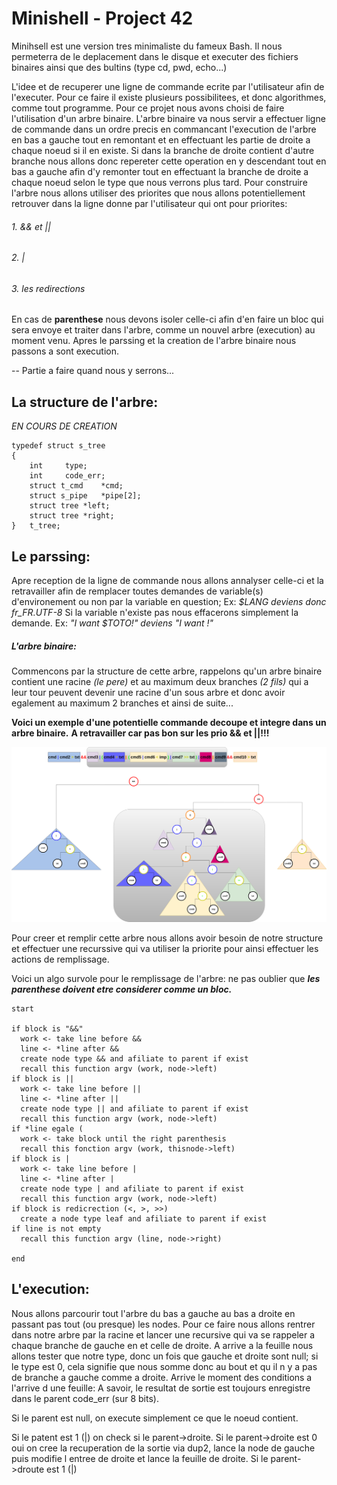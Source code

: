 # Minishell - Project 42

Minihsell est une version tres minimaliste du fameux Bash. Il nous permeterra de le deplacement dans le disque et executer des fichiers binaires ainsi que des bultins (type cd, pwd, echo...)

L'idee et de recuperer une ligne de commande ecrite par l'utilisateur afin de l'executer.
Pour ce faire il existe plusieurs possibilitees, et donc algorithmes, comme tout programme.
Pour ce projet nous avons choisi de faire l'utilisation d'un arbre binaire.
L'arbre binaire va nous servir a effectuer ligne de commande dans un ordre precis en commancant l'execution de l'arbre en bas a gauche tout en remontant et en effectuant les partie de droite a chaque noeud si il en existe. Si dans la branche de droite contient d'autre branche nous allons donc repereter cette operation en y descendant tout en bas a gauche afin d'y remonter tout en effectuant la branche de droite a chaque noeud selon le type que nous verrons plus tard.
Pour construire l'arbre nous allons utiliser des priorites que nous allons potentiellement retrouver dans la ligne donne par l'utilisateur qui ont pour priorites:
###### 1. && et ||
###### 2. |
###### 3. les redirections

En cas de __parenthese__ nous devons isoler celle-ci afin d'en faire un bloc qui sera envoye et traiter dans l'arbre, comme un nouvel arbre (execution) au moment venu.
Apres le parssing et la creation de l'arbre binaire nous passons a sont execution.

-- Partie a faire quand nous y serrons...

## La structure de l'arbre:

*EN COURS DE CREATION*

```
typedef struct s_tree
{
	int		type;
	int		code_err;
	struct t_cmd	*cmd;
	struct s_pipe	*pipe[2];
	struct tree	*left;
	struct tree	*right;
}	t_tree;
```

## Le parssing:
Apre reception de la ligne de commande nous allons annalyser celle-ci et la retravailler afin de remplacer toutes demandes de variable(s) d'environement ou non par la variable en question;
Ex: *$LANG deviens donc fr_FR.UTF-8*
Si la variable n'existe pas nous effacerons simplement la demande.
Ex: *"I want $TOTO!" deviens "I want !"*

##### L'arbre binaire:
Commencons par la structure de cette arbre, rappelons qu'un arbre binaire contient une racine *(le pere)* et au maximum deux branches *(2 fils)* qui a leur tour peuvent devenir une racine d'un sous arbre et donc avoir egalement au maximum 2 branches et ainsi de suite...

__Voici un exemple d'une potentielle commande decoupe et integre dans un arbre binaire.__
__A retravailler car pas bon sur les prio && et ||!!!__

![Binary tree](img/bt.png?raw=true "Title")

Pour creer et remplir cette arbre nous allons avoir besoin de notre structure et effectuer une recurssive qui va utiliser la priorite pour ainsi effectuer les actions de remplissage.

Voici un algo survole pour le remplissage de l'arbre:
ne pas oublier que ***les parenthese doivent etre considerer comme un bloc.***
```
start

if block is "&&"
  work <- take line before &&
  line <- *line after &&
  create node type && and afiliate to parent if exist
  recall this function argv (work, node->left)
if block is ||
  work <- take line before ||
  line <- *line after ||
  create node type || and afiliate to parent if exist
  recall this function argv (work, node->left)
if *line egale (
  work <- take block until the right parenthesis
  recall this fonction argv (work, thisnode->left)
if block is |
  work <- take line before |
  line <- *line after |
  create node type | and afiliate to parent if exist
  recall this function argv (work, node->left)
if block is redicrection (<, >, >>)
  create a node type leaf and afiliate to parent if exist
if line is not empty
  recall this function argv (line, node->right)

end
```
## L'execution:
Nous allons parcourir tout l'arbre du bas a gauche au bas a droite en passant pas tout (ou presque) les nodes.
Pour ce faire nous allons rentrer dans notre arbre par la racine et lancer une recursive qui va se rappeler a chaque branche de gauche en et celle de droite.
A arrive a la feuille nous allons tester que notre type, donc un fois que gauche et droite sont null; si le type est 0, cela signifie que nous somme donc au bout et qu il n y a pas de branche a gauche comme a droite.
Arrive le moment des conditions a l'arrive d une feuille:
A savoir, le resultat de sortie est toujours enregistre dans le parent code_err (sur 8 bits).

Si le parent est null, on execute simplement ce que le noeud contient.

Si le patent est 1 (|) on check si le parent->droite.
  Si le parent->droite est 0 oui on cree la recuperation de la sortie via dup2, lance la node de gauche puis modifie l entree de droite et lance la feuille de droite.
  Si le parent->droute est 1 (|)